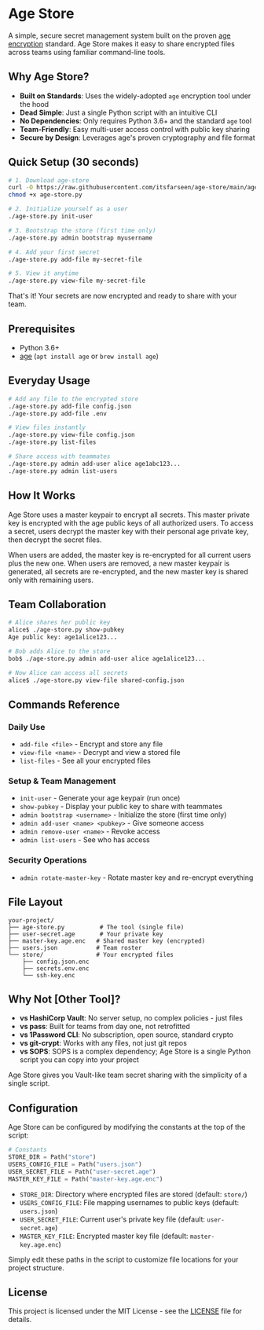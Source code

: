 # Age Store

A simple, secure secret management system built on the proven [age encryption](https://age-encryption.org/) standard. Age Store makes it easy to share encrypted files across teams using familiar command-line tools.

## Why Age Store?

- **Built on Standards**: Uses the widely-adopted `age` encryption tool under the hood
- **Dead Simple**: Just a single Python script with an intuitive CLI
- **No Dependencies**: Only requires Python 3.6+ and the standard `age` tool
- **Team-Friendly**: Easy multi-user access control with public key sharing
- **Secure by Design**: Leverages age's proven cryptography and file format

## Quick Setup (30 seconds)

```bash
# 1. Download age-store
curl -O https://raw.githubusercontent.com/itsfarseen/age-store/main/age-store.py
chmod +x age-store.py

# 2. Initialize yourself as a user
./age-store.py init-user

# 3. Bootstrap the store (first time only)
./age-store.py admin bootstrap myusername

# 4. Add your first secret
./age-store.py add-file my-secret-file

# 5. View it anytime
./age-store.py view-file my-secret-file
```

That's it! Your secrets are now encrypted and ready to share with your team.

## Prerequisites

- Python 3.6+
- [age](https://age-encryption.org/) (`apt install age` or `brew install age`)

## Everyday Usage

```bash
# Add any file to the encrypted store
./age-store.py add-file config.json
./age-store.py add-file .env

# View files instantly 
./age-store.py view-file config.json
./age-store.py list-files

# Share access with teammates
./age-store.py admin add-user alice age1abc123...
./age-store.py admin list-users
```

## How It Works

Age Store uses a master keypair to encrypt all secrets. This master private key is encrypted with the age public keys of all authorized users. To access a secret, users decrypt the master key with their personal age private key, then decrypt the secret files.

When users are added, the master key is re-encrypted for all current users plus the new one. When users are removed, a new master keypair is generated, all secrets are re-encrypted, and the new master key is shared only with remaining users.

## Team Collaboration

```bash
# Alice shares her public key
alice$ ./age-store.py show-pubkey
Age public key: age1alice123...

# Bob adds Alice to the store
bob$ ./age-store.py admin add-user alice age1alice123...

# Now Alice can access all secrets
alice$ ./age-store.py view-file shared-config.json
```

## Commands Reference

### Daily Use
- `add-file <file>` - Encrypt and store any file
- `view-file <name>` - Decrypt and view a stored file  
- `list-files` - See all your encrypted files

### Setup & Team Management
- `init-user` - Generate your age keypair (run once)
- `show-pubkey` - Display your public key to share with teammates
- `admin bootstrap <username>` - Initialize the store (first time only)
- `admin add-user <name> <pubkey>` - Give someone access
- `admin remove-user <name>` - Revoke access
- `admin list-users` - See who has access

### Security Operations  
- `admin rotate-master-key` - Rotate master key and re-encrypt everything

## File Layout

```
your-project/
├── age-store.py          # The tool (single file)
├── user-secret.age       # Your private key
├── master-key.age.enc   # Shared master key (encrypted)
├── users.json           # Team roster
└── store/               # Your encrypted files
    ├── config.json.enc
    ├── secrets.env.enc
    └── ssh-key.enc
```

## Why Not [Other Tool]?

- **vs HashiCorp Vault**: No server setup, no complex policies - just files
- **vs pass**: Built for teams from day one, not retrofitted
- **vs 1Password CLI**: No subscription, open source, standard crypto
- **vs git-crypt**: Works with any files, not just git repos
- **vs SOPS**: SOPS is a complex dependency; Age Store is a single Python script you can copy into your project

Age Store gives you Vault-like team secret sharing with the simplicity of a single script.

## Configuration

Age Store can be configured by modifying the constants at the top of the script:

```python
# Constants
STORE_DIR = Path("store")
USERS_CONFIG_FILE = Path("users.json")
USER_SECRET_FILE = Path("user-secret.age")
MASTER_KEY_FILE = Path("master-key.age.enc")
```

- `STORE_DIR`: Directory where encrypted files are stored (default: `store/`)
- `USERS_CONFIG_FILE`: File mapping usernames to public keys (default: `users.json`)
- `USER_SECRET_FILE`: Current user's private key file (default: `user-secret.age`)
- `MASTER_KEY_FILE`: Encrypted master key file (default: `master-key.age.enc`)

Simply edit these paths in the script to customize file locations for your project structure.

## License

This project is licensed under the MIT License - see the [LICENSE](LICENSE) file for details.
